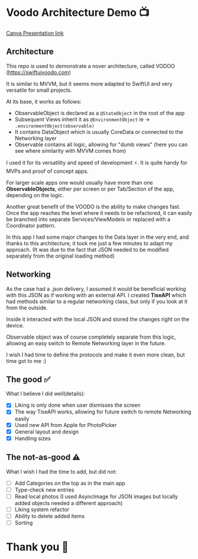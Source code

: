 # Voodo Architecture Demo 📺

[Canva Presentation link](https://www.canva.com/design/DAGcGTBmG5A/uhYLpBXOi5QAE6nWz6dmDw/edit?utm_content=DAGcGTBmG5A&utm_campaign=designshare&utm_medium=link2&utm_source=sharebutton)

## Architecture

This repo is used to demonstrate a nover architecture, called VODOO (https://swiftuivoodo.com)

It is similar to MVVM, but it seems more adapted to SwiftUI and very versatile for small projects.

At its base, it works as follows:
- ObservableObject is declared as a `@StateObject` in the root of the app
- Subsequent Views inherit it as `@EnvironmentObject` ie -> `.environmentObject(observable)`
- It contains DataObject which is usually CoreData or connected to the Networking layer
- Observable contains all logic, allowing for "dumb views" (here you can see where similarity with MVVM comes from)

I used it for its versatility and speed of development ⚡️. It is quite handy for MVPs and proof of concept apps.

For larger scale apps one would usually have more than one **ObservableObjects**, either per screen or per Tab/Section of the app, depending on the logic.

Another great benefit of the VOODO is the ability to make changes fast. Once the app reaches the level where it needs to be refactored, it can easily be branched into separate Services/ViewModels or replaced with a Coordinator pattern.

In this app I had some major changes to the Data layer in the very end, and thanks to this architecture, it took me just a few minutes to adapt my approach. (It was due to the fact that JSON needed to be modified separately from the original loading method)

## Networking
As the case had a .json delivery, I assumed it would be beneficial working with this JSON as if working with an external API. I created **TiseAPI** which had methods similar to a regular networking class, but only if you look at it from the outside.

Inside it interacted with the local JSON and stored the changes right on the device.

Observable object was of course completely separate from this logic, allowing an easy switch to Remote Networking layer in the future. 

I wish I had time to define the protocols and make it even more clean, but time got to me :)

## The good ✅
What I believe I did well(details):
- [X] Liking is only done when user dismisses the screen
- [X] The way TiseAPI works, allowing for future switch to remote Networking easily
- [X] Used new API from Apple for PhotoPicker
- [X] General layout and design
- [X] Handling sizes

## The not-as-good ⚠️
What I wish I had the time to add, but did not:
- [ ] Add Categories on the top as in the main app
- [ ] Type-check new entries
- [ ] Read local photos (I used AsyncImage for JSON images but locally added objects needed a different approach)
- [ ] Liking system refactor
- [ ] Ability to delete added items
- [ ] Sorting

# Thank you 👋
